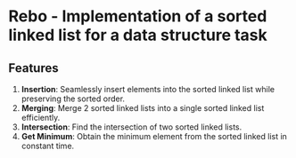 # Rebo - Implementation of a sorted linked list for a data structure task

## Features

1. **Insertion**: Seamlessly insert elements into the sorted linked list while preserving the sorted order.
2. **Merging**: Merge 2 sorted linked lists into a single sorted linked list efficiently.
3. **Intersection**: Find the intersection of two sorted linked lists.
4. **Get Minimum**: Obtain the minimum element from the sorted linked list in constant time.

